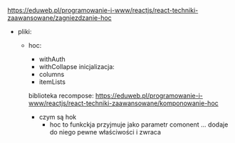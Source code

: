 https://eduweb.pl/programowanie-i-www/reactjs/react-techniki-zaawansowane/zagniezdzanie-hoc


- pliki: 
  - hoc:
    - withAuth
    - withCollapse
  inicjalizacja:
    - columns
    - itemLists

    biblioteka recompose:
    https://eduweb.pl/programowanie-i-www/reactjs/react-techniki-zaawansowane/komponowanie-hoc


    - czym są hok
      - hoc to funkckja przyjmuje jako parametr comonent ... dodaje do niego pewne właściwości i zwraca